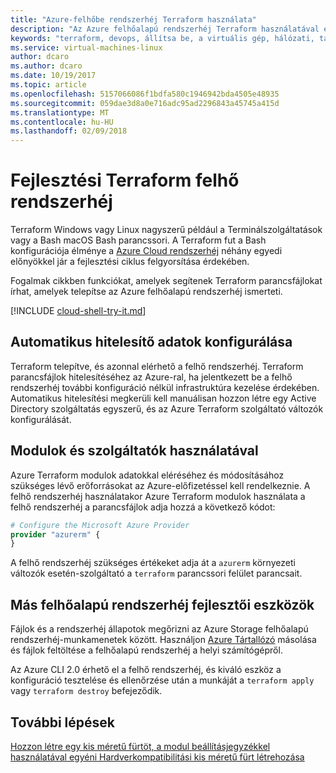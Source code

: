 ```yaml
---
title: "Azure-felhőbe rendszerhéj Terraform használata"
description: "Az Azure felhőalapú rendszerhéj Terraform használatával egyszerűsíthető a hitelesítés és a konfigurációt."
keywords: "terraform, devops, állítsa be, a virtuális gép, hálózati, tárolási, modulok méretezése"
ms.service: virtual-machines-linux
author: dcaro
ms.author: dcaro
ms.date: 10/19/2017
ms.topic: article
ms.openlocfilehash: 5157066086f1bdfa580c1946942bda4505e48935
ms.sourcegitcommit: 059dae3d8a0e716adc95ad2296843a45745a415d
ms.translationtype: MT
ms.contentlocale: hu-HU
ms.lasthandoff: 02/09/2018
---
```

# <a name="terraform-cloud-shell-development"></a>Fejlesztési Terraform felhő rendszerhéj 

Terraform Windows vagy Linux nagyszerű például a Terminálszolgáltatások vagy a Bash macOS Bash parancssori. A Terraform fut a Bash konfigurációja élménye a [Azure Cloud rendszerhéj](/azure/cloud-shell/overview) néhány egyedi előnyökkel jár a fejlesztési ciklus felgyorsítása érdekében.

Fogalmak cikkben funkciókat, amelyek segítenek Terraform parancsfájlokat írhat, amelyek telepítse az Azure felhőalapú rendszerhéj ismerteti.

[!INCLUDE [cloud-shell-try-it.md](../../includes/cloud-shell-try-it.md)]

## <a name="automatic-credential-configuration"></a>Automatikus hitelesítő adatok konfigurálása

Terraform telepítve, és azonnal elérhető a felhő rendszerhéj. Terraform parancsfájlok hitelesítéséhez az Azure-ral, ha jelentkezett be a felhő rendszerhéj további konfiguráció nélkül infrastruktúra kezelése érdekében. Automatikus hitelesítési megkerüli kell manuálisan hozzon létre egy Active Directory szolgáltatás egyszerű, és az Azure Terraform szolgáltató változók konfigurálását.


## <a name="using-modules-and-providers"></a>Modulok és szolgáltatók használatával

Azure Terraform modulok adatokkal eléréséhez és módosításához szükséges lévő erőforrásokat az Azure-előfizetéssel kell rendelkeznie. A felhő rendszerhéj használatakor Azure Terraform modulok használata a felhő rendszerhéj a parancsfájlok adja hozzá a következő kódot:

```tf
# Configure the Microsoft Azure Provider
provider "azurerm" {
}
```

A felhő rendszerhéj szükséges értékeket adja át a `azurerm` környezeti változók esetén-szolgáltató a `terraform` parancssori felület parancsait.

## <a name="other-cloud-shell-developer-tools"></a>Más felhőalapú rendszerhéj fejlesztői eszközök

Fájlok és a rendszerhéj állapotok megőrizni az Azure Storage felhőalapú rendszerhéj-munkamenetek között. Használjon [Azure Tártallózó](/azure/vs-azure-tools-storage-manage-with-storage-explorer) másolása és fájlok feltöltése a felhőalapú rendszerhéj a helyi számítógépről.

Az Azure CLI 2.0 érhető el a felhő rendszerhéj, és kiváló eszköz a konfiguráció tesztelése és ellenőrzése után a munkáját a `terraform apply` vagy `terraform destroy` befejeződik.


## <a name="next-steps"></a>További lépések

[Hozzon létre egy kis méretű fürtöt, a modul beállításjegyzékkel](terraform-create-vm-cluster-module.md)
[használatával egyéni Hardverkompatibilitási kis méretű fürt létrehozása](terraform-create-vm-cluster-with-infrastructure.md)
